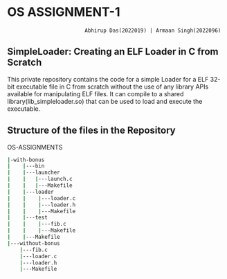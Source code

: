 #   OS ASSIGNMENT-1 
                             Abhirup Das(2022019) | Armaan Singh(2022096)
## SimpleLoader: Creating an ELF Loader in C from Scratch
This private repository contains the code for a simple Loader for a  ELF 32-bit executable file in C from scratch without the use of any library APIs available for manipulating ELF files. It can compile to a shared library(lib_simpleloader.so) that can be used to load and execute the executable.
## Structure of the files in the Repository
OS-ASSIGNMENTS
```bash
|-with-bonus
|    |---bin
|    |---launcher
|    |   |---launch.c
|    |   |---Makefile
|    |---loader
|    |    |---loader.c
|    |    |---loader.h
|    |    |---Makefile
|    |---test
|    |    |---fib.c
|    |    |---Makefile
|    |---Makefile
|---without-bonus
    |---fib.c
    |---loader.c
    |---loader.h
    |---Makefile

```



        